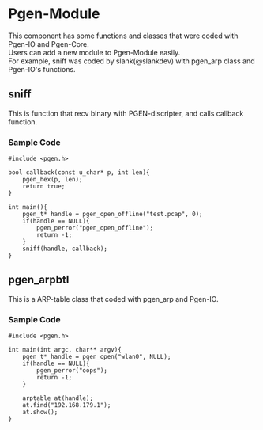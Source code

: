 

# Pgen-Module

This component has some functions and classes that were coded with Pgen-IO and Pgen-Core.  
Users can add a new module to Pgen-Module easily.  
For example, sniff was coded by slank(@slankdev) with pgen_arp class and Pgen-IO's functions.  

## sniff
This is function that recv binary with PGEN-discripter, and calls callback function. 

### Sample Code

	#include <pgen.h>

	bool callback(const u_char* p, int len){
		pgen_hex(p, len);
		return true;
	}

	int main(){
		pgen_t* handle = pgen_open_offline("test.pcap", 0);
		if(handle == NULL){
			pgen_perror("pgen_open_offline");
			return -1;
		}
		sniff(handle, callback);
	}


## pgen_arpbtl
This is a ARP-table class that coded with pgen_arp and Pgen-IO. 


### Sample Code

	#include <pgen.h>

	int main(int argc, char** argv){
		pgen_t* handle = pgen_open("wlan0", NULL);
		if(handle == NULL){
			pgen_perror("oops");
			return -1;
		}

		arptable at(handle);
		at.find("192.168.179.1");
		at.show();
	}
